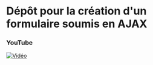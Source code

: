 # Dépôt pour la création d'un formulaire soumis en AJAX

### YouTube

[![Vidéo](https://i3.ytimg.com/vi/C9uZd7eiCvo/maxresdefault.jpg)](https://www.youtube.com/watch?v=C9uZd7eiCvo)
